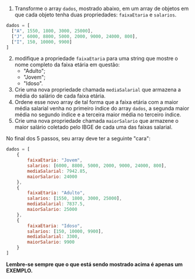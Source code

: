 1. Transforme o array `dados`, mostrado abaixo, em um array de objetos em que cada objeto tenha duas propriedades: `faixaEtaria` e `salarios`.
```js script
dados = [
  ["A", 1550, 1800, 3000, 25000],
  ["J", 6000, 8800, 5000, 2000, 9000, 24000, 800],
  ["I", 150, 10000, 9900]
]
```
2. modifique a propriedade `faixaEtaria` para uma string que mostre o nome completo da faixa etária em questão:
   - "Adulto";
   - "Jovem";
   - "Idoso".
3. Crie uma nova propriedade chamada `mediaSalarial` que armazena a média do salário de cada faixa etária.
4. Ordene esse novo array de tal forma que a faixa etária com a maior média salarial venha no primeiro índice do array `dados`, a segunda maior média no segundo índice e a terceira maior média no terceiro índice.
5. Crie uma nova propriedade chamada `maiorSalario` que armazene o maior salário coletado pelo IBGE de cada uma das faixas salarial.

No final dos 5 passos, seu array deve ter a seguinte "cara":

```js script
dados = [
    {
        faixaEtaria: "Jovem",
        salarios: [6000, 8800, 5000, 2000, 9000, 24000, 800],
        mediaSalarial: 7942.85,
        maiorSalario: 24000
    },
    {
        faixaEtaria: "Adulto",
        salarios: [1550, 1800, 3000, 25000],
        mediaSalarial: 7837.5,
        maiorSalario: 25000
    },
    {
        faixaEtaria: "Idoso",
        salarios: [150, 10000, 9900],
        mediaSalarial: 3300,
        maiorSalario: 9900
    }
]
```

**Lembre-se sempre que o que está sendo mostrado acima é apenas um EXEMPLO.**